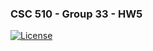 ### CSC 510 - Group 33 - HW5
[![License](https://img.shields.io/github/license/svd-ncsu/hw1.svg)](https://github.com/svd-ncsu/git-homework/blob/main/LICENSE)